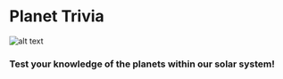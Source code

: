 # Planet Trivia
![alt text](https://usm.maine.edu/sites/default/files/planet/512275631.jpg)
### Test your knowledge of the planets within our solar system!
